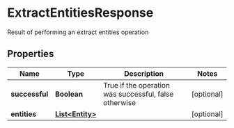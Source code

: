 

# ExtractEntitiesResponse

Result of performing an extract entities operation

## Properties

| Name | Type | Description | Notes |
|------------ | ------------- | ------------- | -------------|
|**successful** | **Boolean** | True if the operation was successful, false otherwise |  [optional] |
|**entities** | [**List&lt;Entity&gt;**](Entity.md) |  |  [optional] |



